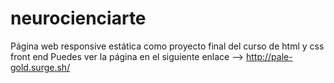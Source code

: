 # neurocienciarte
Página web responsive estática como proyecto final del curso de html y css front end
Puedes ver la página en el siguiente enlace --> http://pale-gold.surge.sh/
